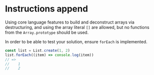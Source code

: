 # Instructions append

Using core language features to build and deconstruct arrays via destructuring, and using the array literal `[]` are allowed, but no functions from the `Array.prototype` should be used.

In order to be able to test your solution, ensure `forEach` is implemented.

```typescript
const list = List.create(1, 2)
list.forEach((item) => console.log(item))
// =>
//    1
//    2
```
